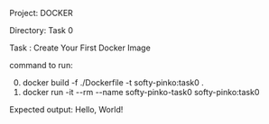 Project: DOCKER

Directory: Task 0

Task : Create Your First Docker Image 

command to run:

0. docker build -f ./Dockerfile -t softy-pinko:task0 .
1. docker run -it --rm --name softy-pinko-task0 softy-pinko:task0

Expected output:
Hello, World!